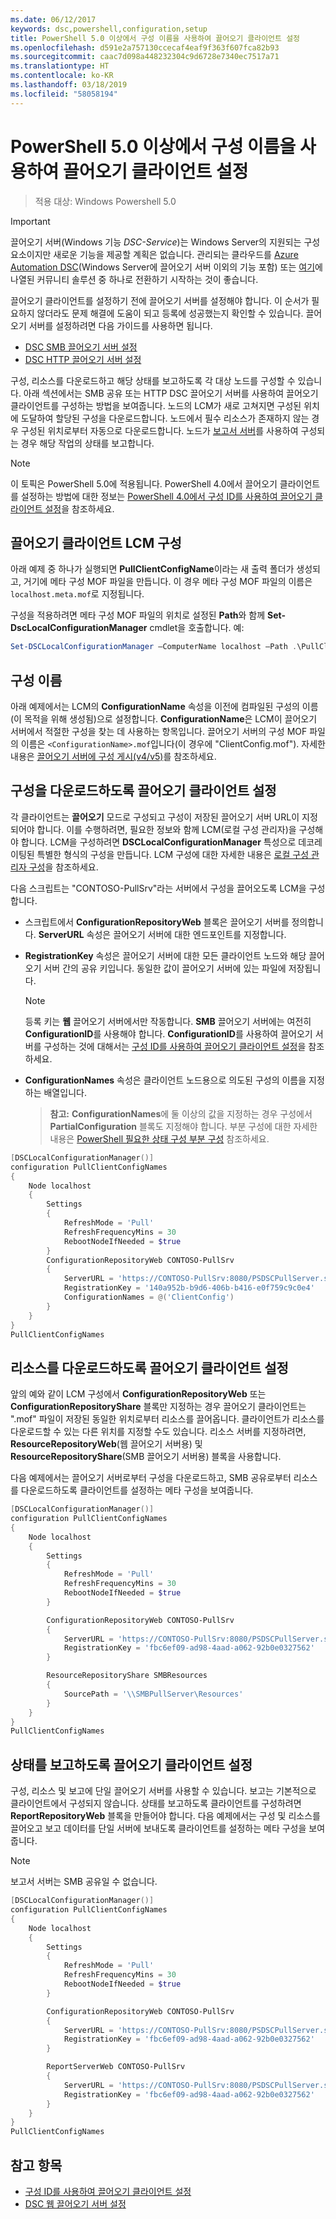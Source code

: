 ```yaml
---
ms.date: 06/12/2017
keywords: dsc,powershell,configuration,setup
title: PowerShell 5.0 이상에서 구성 이름을 사용하여 끌어오기 클라이언트 설정
ms.openlocfilehash: d591e2a757130ccecaf4eaf9f363f607fca82b93
ms.sourcegitcommit: caac7d098a448232304c9d6728e7340ec7517a71
ms.translationtype: HT
ms.contentlocale: ko-KR
ms.lasthandoff: 03/18/2019
ms.locfileid: "58058194"
---
```

# <a name="set-up-a-pull-client-using-configuration-names-in-powershell-50-and-later"></a>PowerShell 5.0 이상에서 구성 이름을 사용하여 끌어오기 클라이언트 설정

> 적용 대상: Windows Powershell 5.0

> [!IMPORTANT]
> 끌어오기 서버(Windows 기능 *DSC-Service*)는 Windows Server의 지원되는 구성 요소이지만 새로운 기능을 제공할 계획은 없습니다. 관리되는 클라우드를 [Azure Automation DSC](/azure/automation/automation-dsc-getting-started)(Windows Server에 끌어오기 서버 이외의 기능 포함) 또는 [여기](pullserver.md#community-solutions-for-pull-service)에 나열된 커뮤니티 솔루션 중 하나로 전환하기 시작하는 것이 좋습니다.

끌어오기 클라이언트를 설정하기 전에 끌어오기 서버를 설정해야 합니다. 이 순서가 필요하지 않더라도 문제 해결에 도움이 되고 등록에 성공했는지 확인할 수 있습니다. 끌어오기 서버를 설정하려면 다음 가이드를 사용하면 됩니다.

- [DSC SMB 끌어오기 서버 설정](pullServerSmb.md)
- [DSC HTTP 끌어오기 서버 설정](pullServer.md)

구성, 리소스를 다운로드하고 해당 상태를 보고하도록 각 대상 노드를 구성할 수 있습니다. 아래 섹션에서는 SMB 공유 또는 HTTP DSC 끌어오기 서버를 사용하여 끌어오기 클라이언트를 구성하는 방법을 보여줍니다. 노드의 LCM가 새로 고쳐지면 구성된 위치에 도달하여 할당된 구성을 다운로드합니다. 노드에서 필수 리소스가 존재하지 않는 경우 구성된 위치로부터 자동으로 다운로드합니다. 노드가 [보고서 서버](reportServer.md)를 사용하여 구성되는 경우 해당 작업의 상태를 보고합니다.

> [!NOTE]
> 이 토픽은 PowerShell 5.0에 적용됩니다.
> PowerShell 4.0에서 끌어오기 클라이언트를 설정하는 방법에 대한 정보는 [PowerShell 4.0에서 구성 ID를 사용하여 끌어오기 클라이언트 설정](pullClientConfigID4.md)을 참조하세요.

## <a name="configure-the-pull-client-lcm"></a>끌어오기 클라이언트 LCM 구성

아래 예제 중 하나가 실행되면 **PullClientConfigName**이라는 새 출력 폴더가 생성되고, 거기에 메타 구성 MOF 파일을 만듭니다. 이 경우 메타 구성 MOF 파일의 이름은 `localhost.meta.mof`로 지정됩니다.

구성을 적용하려면 메타 구성 MOF 파일의 위치로 설정된 **Path**와 함께 **Set-DscLocalConfigurationManager** cmdlet을 호출합니다. 예:

```powershell
Set-DSCLocalConfigurationManager –ComputerName localhost –Path .\PullClientConfigName –Verbose.
```

## <a name="configuration-name"></a>구성 이름

아래 예제에서는 LCM의 **ConfigurationName** 속성을 이전에 컴파일된 구성의 이름(이 목적을 위해 생성됨)으로 설정합니다. **ConfigurationName**은 LCM이 끌어오기 서버에서 적절한 구성을 찾는 데 사용하는 항목입니다. 끌어오기 서버의 구성 MOF 파일의 이름은 `<ConfigurationName>.mof`입니다(이 경우에 "ClientConfig.mof"). 자세한 내용은 [끌어오기 서버에 구성 게시(v4/v5)](publishConfigs.md)를 참조하세요.

## <a name="set-up-a-pull-client-to-download-configurations"></a>구성을 다운로드하도록 끌어오기 클라이언트 설정

각 클라이언트는 **끌어오기** 모드로 구성되고 구성이 저장된 끌어오기 서버 URL이 지정되어야 합니다. 이를 수행하려면, 필요한 정보와 함께 LCM(로컬 구성 관리자)을 구성해야 합니다. LCM을 구성하려면 **DSCLocalConfigurationManager** 특성으로 데코레이팅된 특별한 형식의 구성을 만듭니다. LCM 구성에 대한 자세한 내용은 [로컬 구성 관리자 구성](../managing-nodes/metaConfig.md)을 참조하세요.

다음 스크립트는 "CONTOSO-PullSrv"라는 서버에서 구성을 끌어오도록 LCM을 구성합니다.

- 스크립트에서 **ConfigurationRepositoryWeb** 블록은 끌어오기 서버를 정의합니다. **ServerURL** 속성은 끌어오기 서버에 대한 엔드포인트를 지정합니다.

- **RegistrationKey** 속성은 끌어오기 서버에 대한 모든 클라이언트 노드와 해당 끌어오기 서버 간의 공유 키입니다. 동일한 값이 끌어오기 서버에 있는 파일에 저장됩니다.
  > [!NOTE]
  > 등록 키는 **웹** 끌어오기 서버에서만 작동합니다. **SMB** 끌어오기 서버에는 여전히 **ConfigurationID**를 사용해야 합니다.
  > **ConfigurationID**를 사용하여 끌어오기 서버를 구성하는 것에 대해서는 [구성 ID를 사용하여 끌어오기 클라이언트 설정](pullClientConfigId.md)을 참조하세요.

- **ConfigurationNames** 속성은 클라이언트 노드용으로 의도된 구성의 이름을 지정하는 배열입니다.
  >**참고:** **ConfigurationNames**에 둘 이상의 값을 지정하는 경우 구성에서 **PartialConfiguration** 블록도 지정해야 합니다.
  >부분 구성에 대한 자세한 내용은 [PowerShell 필요한 상태 구성 부분 구성](partialConfigs.md) 참조하세요.

```powershell
[DSCLocalConfigurationManager()]
configuration PullClientConfigNames
{
    Node localhost
    {
        Settings
        {
            RefreshMode = 'Pull'
            RefreshFrequencyMins = 30
            RebootNodeIfNeeded = $true
        }
        ConfigurationRepositoryWeb CONTOSO-PullSrv
        {
            ServerURL = 'https://CONTOSO-PullSrv:8080/PSDSCPullServer.svc'
            RegistrationKey = '140a952b-b9d6-406b-b416-e0f759c9c0e4'
            ConfigurationNames = @('ClientConfig')
        }
    }
}
PullClientConfigNames
```

## <a name="set-up-a-pull-client-to-download-resources"></a>리소스를 다운로드하도록 끌어오기 클라이언트 설정

앞의 예와 같이 LCM 구성에서 **ConfigurationRepositoryWeb** 또는 **ConfigurationRepositoryShare** 블록만 지정하는 경우 끌어오기 클라이언트는 ".mof" 파일이 저장된 동일한 위치로부터 리소스를 끌어옵니다. 클라이언트가 리소스를 다운로드할 수 있는 다른 위치를 지정할 수도 있습니다. 리소스 서버를 지정하려면, **ResourceRepositoryWeb**(웹 끌어오기 서버용) 및 **ResourceRepositoryShare**(SMB 끌어오기 서버용) 블록을 사용합니다.

다음 예제에서는 끌어오기 서버로부터 구성을 다운로드하고, SMB 공유로부터 리소스를 다운로드하도록 클라이언트를 설정하는 메타 구성을 보여줍니다.

```powershell
[DSCLocalConfigurationManager()]
configuration PullClientConfigNames
{
    Node localhost
    {
        Settings
        {
            RefreshMode = 'Pull'
            RefreshFrequencyMins = 30
            RebootNodeIfNeeded = $true
        }

        ConfigurationRepositoryWeb CONTOSO-PullSrv
        {
            ServerURL = 'https://CONTOSO-PullSrv:8080/PSDSCPullServer.svc'
            RegistrationKey = 'fbc6ef09-ad98-4aad-a062-92b0e0327562'
        }

        ResourceRepositoryShare SMBResources
        {
            SourcePath = '\\SMBPullServer\Resources'
        }
    }
}
PullClientConfigNames
```

## <a name="set-up-a-pull-client-to-report-status"></a>상태를 보고하도록 끌어오기 클라이언트 설정

구성, 리소스 및 보고에 단일 끌어오기 서버를 사용할 수 있습니다. 보고는 기본적으로 클라이언트에서 구성되지 않습니다. 상태를 보고하도록 클라이언트를 구성하려면 **ReportRepositoryWeb** 블록을 만들어야 합니다. 다음 예제에서는 구성 및 리소스를 끌어오고 보고 데이터를 단일 서버에 보내도록 클라이언트를 설정하는 메타 구성을 보여 줍니다.

> [!NOTE]
> 보고서 서버는 SMB 공유일 수 없습니다.

```powershell
[DSCLocalConfigurationManager()]
configuration PullClientConfigNames
{
    Node localhost
    {
        Settings
        {
            RefreshMode = 'Pull'
            RefreshFrequencyMins = 30
            RebootNodeIfNeeded = $true
        }

        ConfigurationRepositoryWeb CONTOSO-PullSrv
        {
            ServerURL = 'https://CONTOSO-PullSrv:8080/PSDSCPullServer.svc'
            RegistrationKey = 'fbc6ef09-ad98-4aad-a062-92b0e0327562'
        }

        ReportServerWeb CONTOSO-PullSrv
        {
            ServerURL = 'https://CONTOSO-PullSrv:8080/PSDSCPullServer.svc'
            RegistrationKey = 'fbc6ef09-ad98-4aad-a062-92b0e0327562'
        }
    }
}
PullClientConfigNames
```

## <a name="see-also"></a>참고 항목

* [구성 ID를 사용하여 끌어오기 클라이언트 설정](PullClientConfigNames.md)
* [DSC 웹 끌어오기 서버 설정](pullServer.md)
